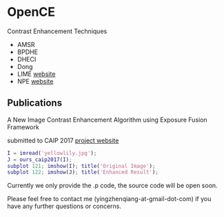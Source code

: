 # OpenCE
Contrast Enhancement Techniques

* AMSR
* BPDHE
* DHECI
* Dong
* LIME [website](http://cs.tju.edu.cn/orgs/vision/~xguo/LIME.htm)
* NPE  [website](http://blog.sina.com.cn/s/blog_a0a06f190101cvon.html)

## Publications

A New Image Contrast Enhancement Algorithm using Exposure Fusion Framework

submitted to CAIP 2017 [project website](https://baidut.github.io/OpenCE/caip2017.html)

```matlab
I = imread('yellowlily.jpg');
J = ours_caip2017(I); 
subplot 121; imshow(I); title('Original Image');
subplot 122; imshow(J); title('Enhanced Result');
```

Currently we only provide the .p code, the source code will be open soon.



Please feel free to contact me (yingzhenqiang-at-gmail-dot-com) if you have any further questions or concerns.